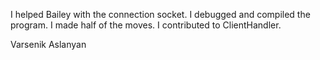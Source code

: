 I helped Bailey with the connection socket.
I debugged and compiled the program.
I made half of the moves.
I contributed to ClientHandler.

Varsenik Aslanyan
